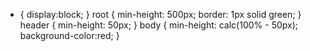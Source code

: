 * {
    display:block;
}
root {
    min-height: 500px;
    border: 1px solid green;
}
header {
    min-height: 50px;
}
body {
    min-height: calc(100% - 50px);
    background-color:red;
}
